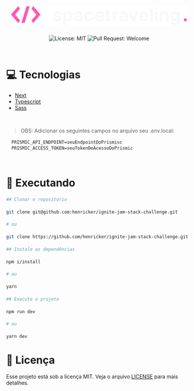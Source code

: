 <h1 align="center">
  <img src=".github/logo.svg" />
</h1>

<p align="center">
  <img alt="License: MIT" src="https://img.shields.io/github/license/martinsgabriel1956/dtmoney-ignite?style=for-the-badge&labelColor=F8F8F8&color=FF57B2" />
  <img alt="Pull Request: Welcome" src="https://img.shields.io/static/v1?label=PRs&message=welcome&color=FF57B2&labelColor=F8F8F8&style=for-the-badge" />
</p>

<br />

# 💻 Tecnologias

- [Next](https://nextjs.org/)
- [Typescript](https://www.typescriptlang.org/)
- [Sass](https://sass-lang.com)

<br />

> OBS: Adicionar os seguintes campos no arquivo seu .env.local:

```env
  PRISMIC_API_ENDPOINT=seuEndpointDoPrismisc
  PRISMIC_ACCESS_TOKEN=seuTokenDeAcessoDoPrismic
```

<br />

# 👷 Executando

```bash
## Clonar o repositório

git clone git@github.com:henricker/ignite-jam-stack-challenge.git

# ou

git clone https://github.com/henricker/ignite-jam-stack-challenge.git

## Instale as dependências

npm i/install

# ou

yarn

## Execute o projeto

npm run dev

# ou

yarn dev

```

# 📜 Licença

Esse projeto está sob a licença MIT. Veja o arquivo [LICENSE](LICENSE.md) para mais detalhes.
